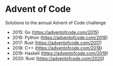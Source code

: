 # Advent of Code
Solutions to the annual Advent of Code challenge
* 2015: Go (https://adventofcode.com/2015)
* 2016: Python (https://adventofcode.com/2016)
* 2017: Rust (https://adventofcode.com/2017)
* 2018: C++ (https://adventofcode.com/2018)
* 2019: Haskell (https://adventofcode.com/2019)
* 2020: Rust (https://adventofcode.com/2020)
